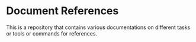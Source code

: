 # Document References
This is a repository that contains various documentations on different tasks or tools or commands for references.
